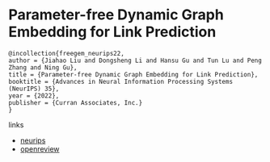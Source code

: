 # Parameter-free Dynamic Graph Embedding for Link Prediction

```
@incollection{freegem_neurips22,
author = {Jiahao Liu and Dongsheng Li and Hansu Gu and Tun Lu and Peng Zhang and Ning Gu},
title = {Parameter-free Dynamic Graph Embedding for Link Prediction},
booktitle = {Advances in Neural Information Processing Systems (NeurIPS) 35},
year = {2022},
publisher = {Curran Associates, Inc.}
}
```

links
- [neurips](https://nips.cc/Conferences/2022/Schedule?showEvent=54304)
- [openreview](https://openreview.net/forum?id=215KQFiU65l)
